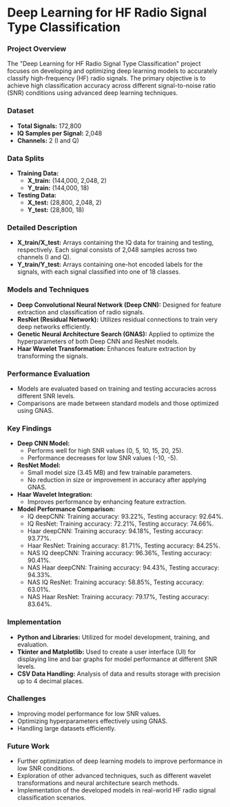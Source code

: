 # Deep Learning for HF Radio Signal Type Classification

### Project Overview
The "Deep Learning for HF Radio Signal Type Classification" project focuses on developing and optimizing deep learning models to accurately classify high-frequency (HF) radio signals. The primary objective is to achieve high classification accuracy across different signal-to-noise ratio (SNR) conditions using advanced deep learning techniques.

### Dataset
- **Total Signals:** 172,800
- **IQ Samples per Signal:** 2,048
- **Channels:** 2 (I and Q)

### Data Splits
- **Training Data:**
  - **X_train:** (144,000, 2,048, 2)
  - **Y_train:** (144,000, 18)
- **Testing Data:**
  - **X_test:** (28,800, 2,048, 2)
  - **Y_test:** (28,800, 18)

### Detailed Description
- **X_train/X_test:** Arrays containing the IQ data for training and testing, respectively. Each signal consists of 2,048 samples across two channels (I and Q).
- **Y_train/Y_test:** Arrays containing one-hot encoded labels for the signals, with each signal classified into one of 18 classes.

### Models and Techniques
- **Deep Convolutional Neural Network (Deep CNN):** Designed for feature extraction and classification of radio signals.
- **ResNet (Residual Network):** Utilizes residual connections to train very deep networks efficiently.
- **Genetic Neural Architecture Search (GNAS):** Applied to optimize the hyperparameters of both Deep CNN and ResNet models.
- **Haar Wavelet Transformation:** Enhances feature extraction by transforming the signals.

### Performance Evaluation
- Models are evaluated based on training and testing accuracies across different SNR levels.
- Comparisons are made between standard models and those optimized using GNAS.

### Key Findings
- **Deep CNN Model:**
  - Performs well for high SNR values (0, 5, 10, 15, 20, 25).
  - Performance decreases for low SNR values (-10, -5).
- **ResNet Model:**
  - Small model size (3.45 MB) and few trainable parameters.
  - No reduction in size or improvement in accuracy after applying GNAS.
- **Haar Wavelet Integration:**
  - Improves performance by enhancing feature extraction.
- **Model Performance Comparison:**
  - IQ deepCNN: Training accuracy: 93.22%, Testing accuracy: 92.64%.
  - IQ ResNet: Training accuracy: 72.21%, Testing accuracy: 74.66%.
  - Haar deepCNN: Training accuracy: 94.18%, Testing accuracy: 93.77%.
  - Haar ResNet: Training accuracy: 81.71%, Testing accuracy: 84.25%.
  - NAS IQ deepCNN: Training accuracy: 96.36%, Testing accuracy: 90.41%.
  - NAS Haar deepCNN: Training accuracy: 94.43%, Testing accuracy: 94.33%.
  - NAS IQ ResNet: Training accuracy: 58.85%, Testing accuracy: 63.01%.
  - NAS Haar ResNet: Training accuracy: 79.17%, Testing accuracy: 83.64%.

### Implementation
- **Python and Libraries:** Utilized for model development, training, and evaluation.
- **Tkinter and Matplotlib:** Used to create a user interface (UI) for displaying line and bar graphs for model performance at different SNR levels.
- **CSV Data Handling:** Analysis of data and results storage with precision up to 4 decimal places.

### Challenges
- Improving model performance for low SNR values.
- Optimizing hyperparameters effectively using GNAS.
- Handling large datasets efficiently.

### Future Work
- Further optimization of deep learning models to improve performance in low SNR conditions.
- Exploration of other advanced techniques, such as different wavelet transformations and neural architecture search methods.
- Implementation of the developed models in real-world HF radio signal classification scenarios.
